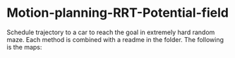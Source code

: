 # Motion-planning-RRT-Potential-field
Schedule trajectory to a car to reach the goal in extremely hard random maze.
Each method is combined with a readme in the folder.
The following is the maps:
